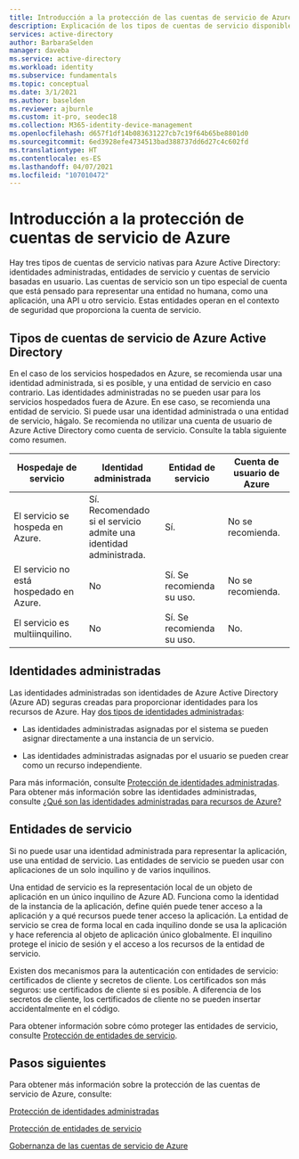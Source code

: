 ```yaml
---
title: Introducción a la protección de las cuentas de servicio de Azure Active Directory
description: Explicación de los tipos de cuentas de servicio disponibles en Azure Active Directory.
services: active-directory
author: BarbaraSelden
manager: daveba
ms.service: active-directory
ms.workload: identity
ms.subservice: fundamentals
ms.topic: conceptual
ms.date: 3/1/2021
ms.author: baselden
ms.reviewer: ajburnle
ms.custom: it-pro, seodec18
ms.collection: M365-identity-device-management
ms.openlocfilehash: d657f1df14b083631227cb7c19f64b65be8801d0
ms.sourcegitcommit: 6ed3928efe4734513bad388737dd6d27c4c602fd
ms.translationtype: HT
ms.contentlocale: es-ES
ms.lasthandoff: 04/07/2021
ms.locfileid: "107010472"
---
```

# <a name="introduction-to-securing-azure-service-accounts"></a>Introducción a la protección de cuentas de servicio de Azure

Hay tres tipos de cuentas de servicio nativas para Azure Active Directory: identidades administradas, entidades de servicio y cuentas de servicio basadas en usuario. Las cuentas de servicio son un tipo especial de cuenta que está pensado para representar una entidad no humana, como una aplicación, una API u otro servicio. Estas entidades operan en el contexto de seguridad que proporciona la cuenta de servicio. 

## <a name="types-of-azure-active-directory-service-accounts"></a>Tipos de cuentas de servicio de Azure Active Directory

En el caso de los servicios hospedados en Azure, se recomienda usar una identidad administrada, si es posible, y una entidad de servicio en caso contrario. Las identidades administradas no se pueden usar para los servicios hospedados fuera de Azure. En ese caso, se recomienda una entidad de servicio. Si puede usar una identidad administrada o una entidad de servicio, hágalo. Se recomienda no utilizar una cuenta de usuario de Azure Active Directory como cuenta de servicio. Consulte la tabla siguiente como resumen.
 

| Hospedaje de servicio| Identidad administrada| Entidad de servicio| Cuenta de usuario de Azure |
| - | - | - | - |
|El servicio se hospeda en Azure.| Sí. <br>Recomendado si el servicio <br>admite una identidad administrada.| Sí.| No se recomienda. |
| El servicio no está hospedado en Azure.| No| Sí. Se recomienda su uso.| No se recomienda. |
| El servicio es multiinquilino.| No| Sí. Se recomienda su uso.| No. |


## <a name="managed-identities"></a>Identidades administradas

Las identidades administradas son identidades de Azure Active Directory (Azure AD) seguras creadas para proporcionar identidades para los recursos de Azure. Hay [dos tipos de identidades administradas](../managed-identities-azure-resources/overview.md#managed-identity-types): 
 
* Las identidades administradas asignadas por el sistema se pueden asignar directamente a una instancia de un servicio. 

* Las identidades administradas asignadas por el usuario se pueden crear como un recurso independiente. 

Para más información, consulte [Protección de identidades administradas](service-accounts-managed-identities.md). Para obtener más información sobre las identidades administradas, consulte [¿Qué son las identidades administradas para recursos de Azure?](../managed-identities-azure-resources/overview.md)

## <a name="service-principals"></a>Entidades de servicio

Si no puede usar una identidad administrada para representar la aplicación, use una entidad de servicio. Las entidades de servicio se pueden usar con aplicaciones de un solo inquilino y de varios inquilinos. 

Una entidad de servicio es la representación local de un objeto de aplicación en un único inquilino de Azure AD. Funciona como la identidad de la instancia de la aplicación, define quién puede tener acceso a la aplicación y a qué recursos puede tener acceso la aplicación. La entidad de servicio se crea de forma local en cada inquilino donde se usa la aplicación y hace referencia al objeto de aplicación único globalmente. El inquilino protege el inicio de sesión y el acceso a los recursos de la entidad de servicio.

Existen dos mecanismos para la autenticación con entidades de servicio: certificados de cliente y secretos de cliente. Los certificados son más seguros: use certificados de cliente si es posible. A diferencia de los secretos de cliente, los certificados de cliente no se pueden insertar accidentalmente en el código.

Para obtener información sobre cómo proteger las entidades de servicio, consulte [Protección de entidades de servicio](service-accounts-principal.md).

 
## <a name="next-steps"></a>Pasos siguientes


Para obtener más información sobre la protección de las cuentas de servicio de Azure, consulte:

[Protección de identidades administradas](service-accounts-managed-identities.md)

[Protección de entidades de servicio](service-accounts-principal.md)

[Gobernanza de las cuentas de servicio de Azure](service-accounts-governing-azure.md)
